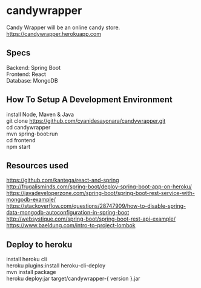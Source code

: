 # candywrapper
Candy Wrapper will be an online candy store.  
https://candywrapper.herokuapp.com  

## Specs
Backend: Spring Boot  
Frontend: React  
Database: MongoDB  

## How To Setup A Development Environment  
install Node, Maven & Java  
git clone https://github.com/cyanidesayonara/candywrapper.git  
cd candywrapper  
mvn spring-boot:run  
cd frontend  
npm start  

## Resources used  
https://github.com/kantega/react-and-spring  
http://frugalisminds.com/spring-boot/deploy-spring-boot-app-on-heroku/  
https://javadeveloperzone.com/spring-boot/spring-boot-rest-service-with-mongodb-example/  
https://stackoverflow.com/questions/28747909/how-to-disable-spring-data-mongodb-autoconfiguration-in-spring-boot  
http://websystique.com/spring-boot/spring-boot-rest-api-example/  
https://www.baeldung.com/intro-to-project-lombok  

## Deploy to heroku  
install heroku cli  
heroku plugins:install heroku-cli-deploy  
mvn install package  
heroku deploy:jar target/candywrapper-{ version }.jar  